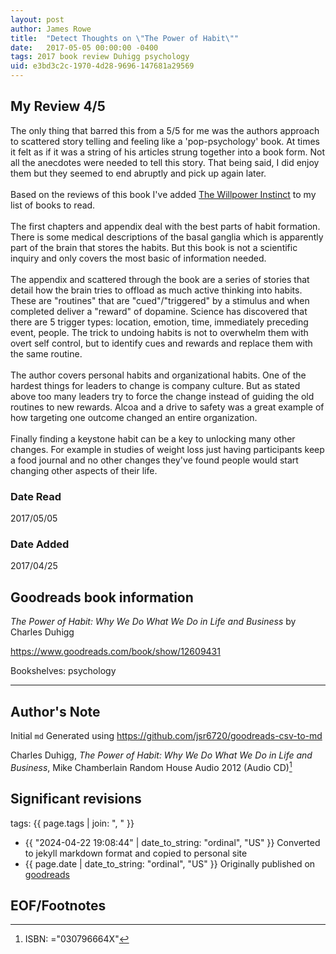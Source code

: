 ```yaml
---
layout: post
author: James Rowe
title:  "Detect Thoughts on \"The Power of Habit\""
date:   2017-05-05 00:00:00 -0400
tags: 2017 book review Duhigg psychology
uid: e3bd3c2c-1970-4d28-9696-147681a29569
---
```




## My Review 4/5

The only thing that barred this from a 5/5 for me was the authors approach to scattered story telling and feeling like a 'pop-psychology' book. At times it felt as if it was a string of his articles strung together into a book form. Not all the anecdotes were needed to tell this story. That being said, I did enjoy them but they seemed to end abruptly and pick up again later.<br/><br/>Based on the reviews of this book I've added [The Willpower Instinct](https://www.goodreads.com/book/show/10865206) to my list of books to read.<br/><br/>The first chapters and appendix deal with the best parts of habit formation. There is some medical descriptions of the basal ganglia which is apparently part of the brain that stores the habits. But this book is not a scientific inquiry and only covers the most basic of information needed.<br/><br/>The appendix and scattered through the book are a series of stories that detail how the brain tries to offload as much active thinking into habits. These are "routines" that are "cued"/"triggered" by a stimulus and when completed deliver a "reward" of dopamine. Science has discovered that there are 5 trigger types: location, emotion, time, immediately preceding event, people. The trick to undoing habits is not to overwhelm them with overt self control, but to identify cues and rewards and replace them with the same routine.<br/><br/>The author covers personal habits and organizational habits. One of the hardest things for leaders to change is company culture. But as stated above too many leaders try to force the change instead of guiding the old routines to new rewards. Alcoa and a drive to safety was a great example of how targeting one outcome changed an entire organization.<br/><br/>Finally finding a keystone habit can be a key to unlocking many other changes. For example in studies of weight loss just having participants keep a food journal and no other changes they've found people would start changing other aspects of their life.

### Date Read
2017/05/05

### Date Added
2017/04/25

## Goodreads book information

*The Power of Habit: Why We Do What We Do in Life and Business* by Charles Duhigg

https://www.goodreads.com/book/show/12609431

Bookshelves: psychology

---

## Author's Note

Initial `md` Generated using https://github.com/jsr6720/goodreads-csv-to-md

Charles Duhigg, *The Power of Habit: Why We Do What We Do in Life and Business*, Mike Chamberlain Random House Audio 2012 (Audio CD)[^1]

## Significant revisions

tags: {{ page.tags | join: ", " }} <!-- todo move this somewhere -->

- {{ "2024-04-22 19:08:44" | date_to_string: "ordinal", "US" }} Converted to jekyll markdown format and copied to personal site
- {{ page.date | date_to_string: "ordinal", "US" }} Originally published on [goodreads](https://www.goodreads.com)

## EOF/Footnotes

[^1]: ISBN: ="030796664X"